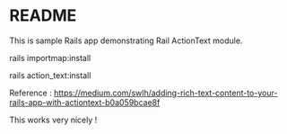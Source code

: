 # README

This is sample Rails app demonstrating Rail ActionText module.

rails importmap:install

rails action_text:install

Reference : https://medium.com/swlh/adding-rich-text-content-to-your-rails-app-with-actiontext-b0a059bcae8f

This works very nicely !
